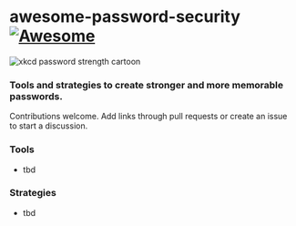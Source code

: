 # awesome-password-security[![Awesome](https://awesome.re/badge.svg)](https://awesome.re)
![xkcd password strength cartoon](https://imgs.xkcd.com/comics/password_strength.png)

### Tools and strategies to create stronger and more memorable passwords.

Contributions welcome. Add links through pull requests or create an issue to start a discussion.

### Tools
- tbd
### Strategies
- tbd
